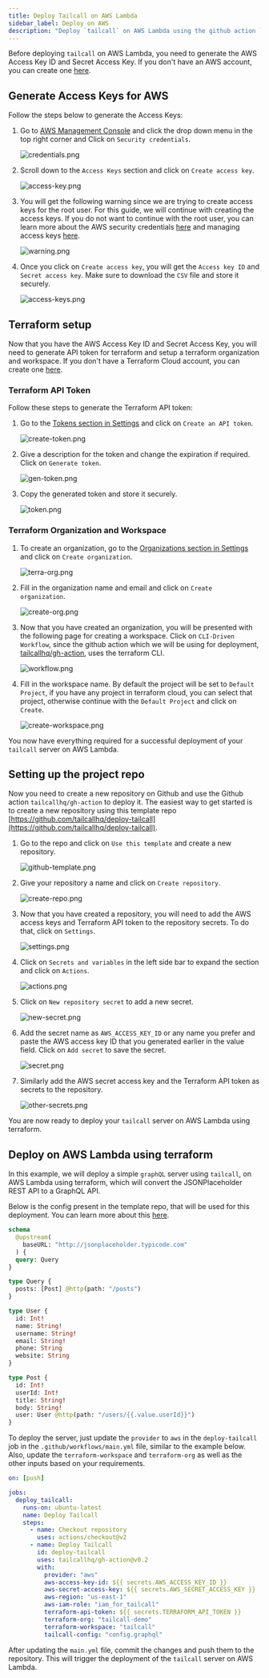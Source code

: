 ```yaml
---
title: Deploy Tailcall on AWS Lambda
sidebar_label: Deploy on AWS
description: "Deploy `tailcall` on AWS Lambda using the github action `tailcallhq/gh-action`"
---
```


Before deploying `tailcall` on AWS Lambda, you need to generate the AWS Access Key ID and Secret Access Key. If you don't have an AWS account, you can create one [here](https://aws.amazon.com/).

## Generate Access Keys for AWS

Follow the steps below to generate the Access Keys:

1. Go to [AWS Management Console](https://console.aws.amazon.com/) and click the drop down menu in the top right corner and Click on `Security credentials`.

   ![credentials.png](../static/images/aws/credentials.png)

2. Scroll down to the `Access Keys` section and click on `Create access key`.

   ![access-key.png](../static/images/aws/access-key.png)

3. You will get the following warning since we are trying to create access keys for the root user. For this guide, we will continue with creating the access keys. If you do not want to continue with the root user, you can learn more about the AWS security credentials [here](https://docs.aws.amazon.com/IAM/latest/UserGuide/security-creds.html) and managing access keys [here](https://docs.aws.amazon.com/IAM/latest/UserGuide/id_credentials_access-keys.html?icmpid=docs_iam_console#Using_CreateAccessKey).

   ![warning.png](../static/images/aws/warning.png)

4. Once you click on `Create access key`, you will get the `Access key ID` and `Secret access key`. Make sure to download the `CSV` file and store it securely.

   ![access-keys.png](../static/images/aws/access-keys.png)

## Terraform setup

Now that you have the AWS Access Key ID and Secret Access Key, you will need to generate API token for terraform and setup a terraform organization and workspace. If you don't have a Terraform Cloud account, you can create one [here](https://app.terraform.io/signup/account).

### Terraform API Token

Follow these steps to generate the Terraform API token:

1. Go to the [Tokens section in Settings](https://app.terraform.io/app/settings/tokens) and click on `Create an API token`.

   ![create-token.png](../static/images/aws/create-token.png)

2. Give a description for the token and change the expiration if required. Click on `Generate token`.

   ![gen-token.png](../static/images/aws/gen-token.png)

3. Copy the generated token and store it securely.

   ![token.png](../static/images/aws/token.png)

### Terraform Organization and Workspace

1. To create an organization, go to the [Organizations section in Settings](https://app.terraform.io/app/organizations) and click on `Create organization`.

   ![terra-org.png](../static/images/aws/terra-org.png)

2. Fill in the organization name and email and click on `Create organization`.

   ![create-org.png](../static/images/aws/create-org.png)

3. Now that you have created an organization, you will be presented with the following page for creating a workspace. Click on `CLI-Driven Workflow`, since the github action which we will be using for deployment, [tailcallhq/gh-action](https://github.com/tailcallhq/gh-action), uses the terraform CLI.

   ![workflow.png](../static/images/aws/workflow.png)

4. Fill in the workspace name. By default the project will be set to `Default Project`, if you have any project in terraform cloud, you can select that project, otherwise continue with the `Default Project` and click on `Create`.

   ![create-workspace.png](../static/images/aws/create-workspace.png)

You now have everything required for a successful deployment of your `tailcall` server on AWS Lambda.

## Setting up the project repo

Now you need to create a new repository on Github and use the Github action `tailcallhq/gh-action` to deploy it. The easiest way to get started is to create a new repository using this template repo [https://github.com/tailcallhq/deploy-tailcall](https://github.com/tailcallhq/deploy-tailcall).

1. Go to the repo and click on `Use this template` and create a new repository.

   ![github-template.png](../static/images/docs/fly/github-template.png)

2. Give your repository a name and click on `Create repository`.

   ![create-repo.png](../static/images/aws/create-repo.png)

3. Now that you have created a repository, you will need to add the AWS access keys and Terraform API token to the repository secrets. To do that, click on `Settings`.

   ![settings.png](../static/images/aws/settings.png)

4. Click on `Secrets and variables` in the left side bar to expand the section and click on `Actions`.

   ![actions.png](../static/images/aws/actions.png)

5. Click on `New repository secret` to add a new secret.

   ![new-secret.png](../static/images/aws/new-secret.png)

6. Add the secret name as `AWS_ACCESS_KEY_ID` or any name you prefer and paste the AWS access key ID that you generated earlier in the value field. Click on `Add secret` to save the secret.

   ![secret.png](../static/images/aws/secret.png)

7. Similarly add the AWS secret access key and the Terraform API token as secrets to the repository.

   ![other-secrets.png](../static/images/aws/other-secrets.png)

You are now ready to deploy your `tailcall` server on AWS Lambda using terraform.

## Deploy on AWS Lambda using terraform

In this example, we will deploy a simple `graphQL` server using `tailcall`, on AWS Lambda using terraform, which will convert the JSONPlaceholder REST API to a GraphQL API.

Below is the config present in the template repo, that will be used for this deployment. You can learn more about this [here](getting-started.mdx#writing-a-graphql-configuration).

```graphql
schema
  @upstream(
    baseURL: "http://jsonplaceholder.typicode.com"
  ) {
  query: Query
}

type Query {
  posts: [Post] @http(path: "/posts")
}

type User {
  id: Int!
  name: String!
  username: String!
  email: String!
  phone: String
  website: String
}

type Post {
  id: Int!
  userId: Int!
  title: String!
  body: String!
  user: User @http(path: "/users/{{.value.userId}}")
}
```

To deploy the server, just update the `provider` to `aws` in the `deploy-tailcall` job in the `.github/workflows/main.yml` file, similar to the example below. Also, update the `terraform-workspace` and `terraform-org` as well as the other inputs based on your requirements.

```yaml
on: [push]

jobs:
  deploy_tailcall:
    runs-on: ubuntu-latest
    name: Deploy Tailcall
    steps:
      - name: Checkout repository
        uses: actions/checkout@v2
      - name: Deploy Tailcall
        id: deploy-tailcall
        uses: tailcallhq/gh-action@v0.2
        with:
          provider: "aws"
          aws-access-key-id: ${{ secrets.AWS_ACCESS_KEY_ID }}
          aws-secret-access-key: ${{ secrets.AWS_SECRET_ACCESS_KEY }}
          aws-region: "us-east-1"
          aws-iam-role: "iam_for_tailcall"
          terraform-api-token: ${{ secrets.TERRAFORM_API_TOKEN }}
          terraform-org: "tailcall-demo"
          terraform-workspace: "tailcall"
          tailcall-config: "config.graphql"
```

After updating the `main.yml` file, commit the changes and push them to the repository. This will trigger the deployment of the `tailcall` server on AWS Lambda.
